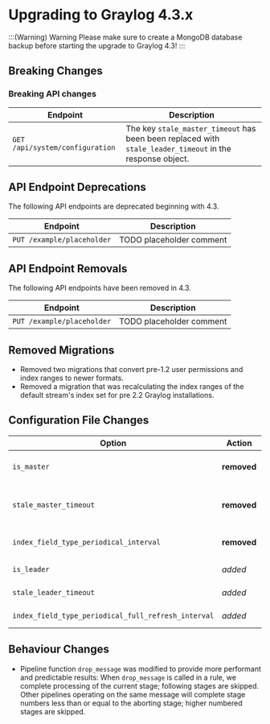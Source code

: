 Upgrading to Graylog 4.3.x
==========================

:::(Warning) Warning
Please make sure to create a MongoDB database backup before starting the upgrade to Graylog 4.3!
:::

## Breaking Changes

### Breaking API changes ##

| Endpoint                        | Description                 |
| ------------------------------- | --------------------------- |
| `GET /api/system/configuration` | The key `stale_master_timeout` has been been replaced with `stale_leader_timeout` in the response object. |

## API Endpoint Deprecations

The following API endpoints are deprecated beginning with 4.3.

| Endpoint                                    | Description                 |
| ------------------------------------------- | --------------------------- |
| `PUT /example/placeholder`                  | TODO placeholder comment    |

## API Endpoint Removals

The following API endpoints have been removed in 4.3.

| Endpoint                                    | Description                 |
| ------------------------------------------- | --------------------------- |
| `PUT /example/placeholder`                  | TODO placeholder comment    |

## Removed Migrations

- Removed two migrations that convert pre-1.2 user permissions and index ranges to newer formats.
- Removed a migration that was recalculating the index ranges of the default stream's index set for
pre 2.2 Graylog installations.

## Configuration File Changes

| Option                                              | Action      | Description |
| --------------------------------------------------- | ----------  | ------------ |
| `is_master`                                         | **removed** | Replaced with `is_leader`. For backwards compatibility, `is_master` will still be evaluated, but `is_leader` takes precedence, if both are configured.|
| `stale_master_timeout`                              | **removed** | Replaced with `stale_leader_timeout`. For backwards compatibility, `stale_master_timeout` will still be evaluated, but `stale_leader_timeout` takes precedence, if both are configured. |
| `index_field_type_periodical_interval`              | **removed** | To control index field type refreshing, the new `index_field_type_periodical_full_refresh_interval` may be used instead. |
| `is_leader`                                         | *added*     | Replacement for `is_master` to promote [inclusive naming](https://inclusivenaming.org/faqs/). |
| `stale_leader_timeout`                              | *added*     | Replacement for `stale_master_timeout` to promote [inclusive naming](https://inclusivenaming.org/faqs/). |
| `index_field_type_periodical_full_refresh_interval` | *added*     | Allows users to tweak the default interval after which field type information will be refreshed for *all* indices. |

## Behaviour Changes

- Pipeline function `drop_message` was modified to provide more performant and 
predictable results: When `drop_message` is called in a rule, we complete processing of
the current stage; following stages are skipped. Other pipelines operating on the same message will
complete stage numbers less than or equal to the aborting stage; higher numbered stages are skipped.  
